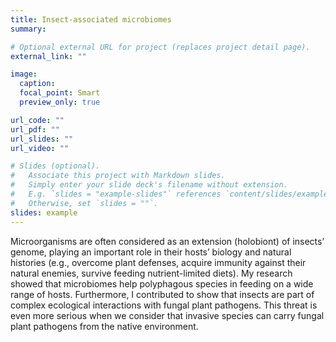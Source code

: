 ```yaml
---
title: Insect-associated microbiomes
summary:

# Optional external URL for project (replaces project detail page).
external_link: ""

image:
  caption:
  focal_point: Smart
  preview_only: true

url_code: ""
url_pdf: ""
url_slides: ""
url_video: ""

# Slides (optional).
#   Associate this project with Markdown slides.
#   Simply enter your slide deck's filename without extension.
#   E.g. `slides = "example-slides"` references `content/slides/example-slides.md`.
#   Otherwise, set `slides = ""`.
slides: example
---
```


Microorganisms are often considered as an extension (holobiont) of insects’ genome, playing an important role in their hosts’ biology and natural histories (e.g., overcome plant defenses, acquire immunity against their natural enemies, survive feeding nutrient-limited diets). My research showed that microbiomes help polyphagous species in feeding on a wide range of hosts. Furthermore, I contributed to show that insects are part of complex ecological interactions with fungal plant pathogens. This threat is even more serious when we consider that invasive species can carry fungal plant pathogens from the native environment.